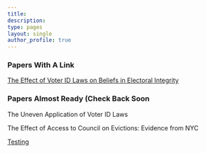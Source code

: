 ```yaml
---
title:
description: 
type: pages
layout: single
author_profile: true
---
```


### Papers With A Link
[The Effect of Voter ID Laws on Beliefs in Electoral Integrity](../papers/attitudes_voter_id.pdf) 

### Papers Almost Ready (Check Back Soon

The Uneven Application of Voter ID Laws

The Effect of Access to Council on Evictions: Evidence from NYC

[Testing](../papers/test-post.html)

